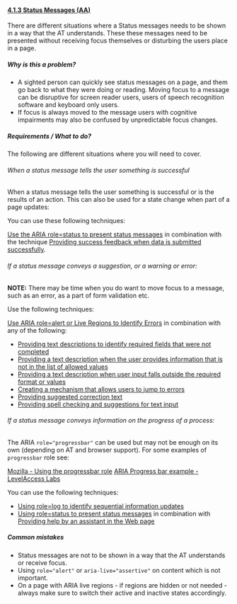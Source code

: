#### [4.1.3 Status Messages (AA)](https://www.w3.org/TR/WCAG21/#status-messages)

There are different situations where a Status messages needs to be shown in a way that the AT understands. These these messages need to be presented without receiving focus themselves or disturbing the users place in a page. 

##### Why is this a problem?

* A sighted person can quickly see status messages on a page, and them go back to what they were doing or reading. Moving focus to a message can be disruptive for screen reader users, users of speech recognition software and keyboard only users.
* If focus is always moved to the message users with cognitive impairments may also be confused by unpredictable focus changes. 

##### Requirements / What to do?

The following are different situations where you will need to cover.

###### When a status message tells the user something is successful

When a status message tells the user something is successful or is the results of an action. This can also be used for a state change when part of a page updates:

You can use these following techniques:

[Use the ARIA role=status to present status messages](https://www.w3.org/WAI/WCAG21/Techniques/aria/ARIA22) in combination with the technique [Providing success feedback when data is submitted successfully](https://www.w3.org/WAI/WCAG21/Techniques/general/G199).

###### If a status message conveys a suggestion, or a warning or error:

<strong>NOTE:</strong> There may be time when you do want to move focus to a message, such as an error, as a part of form validation etc.

Use the following techniques:

[Use ARIA role=alert or Live Regions to Identify Errors](https://www.w3.org/WAI/WCAG21/Techniques/aria/ARIA19) in combination with any of the following:
* [Providing text descriptions to identify required fields that were not completed](https://www.w3.org/WAI/WCAG21/Techniques/general/G83)
* [Providing a text description when the user provides information that is not in the list of allowed values](https://www.w3.org/WAI/WCAG21/Techniques/general/G84)
* [Providing a text description when user input falls outside the required format or values](https://www.w3.org/WAI/WCAG21/Techniques/general/G85)
* [Creating a mechanism that allows users to jump to errors](https://www.w3.org/WAI/WCAG21/Techniques/general/G139)
* [Providing suggested correction text](https://www.w3.org/WAI/WCAG21/Techniques/general/G177)
* [Providing spell checking and suggestions for text input](https://www.w3.org/WAI/WCAG21/Techniques/general/G194)

###### If a status message conveys information on the progress of a process:

The ARIA <code>role="progressbar"</code> can be used but may not be enough on its own (depending on AT and browser support). For some examples of <code>progressbar</code> role see:

[Mozilla - Using the progressbar role](https://developer.mozilla.org/en-US/docs/Web/Accessibility/ARIA/ARIA_Techniques/Using_the_progressbar_role)
[ARIA Progress bar example - LevelAccess Labs](https://labs.levelaccess.com/index.php/ARIA_Progressbar)

You can use the following techniques:
* [Using role=log to identify sequential information updates](https://www.w3.org/WAI/WCAG21/Techniques/aria/ARIA23)
* [Using role=status to present status messages](https://www.w3.org/WAI/WCAG21/Techniques/aria/ARIA22) in combination with [Providing help by an assistant in the Web page](https://www.w3.org/WAI/WCAG21/Techniques/general/G193)


##### Common mistakes
* Status messages are not to be shown in a way that the AT understands or receive focus.
* Using <code>role="alert"</code> or <code>aria-live="assertive"</code> on content which is not important.
* On a page with ARIA live regions - if regions are hidden or not needed - always make sure to switch their active and inactive states accordingly.



